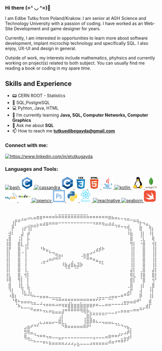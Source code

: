 ### Hi there (=^ ◡ ^=)👋
  I am Edibe Tutku from Poland/Krakow. I am senior at AGH Science and Technology University with a passion of coding. I have worked as an Web-Site Development and game designer for years.
  
  Currently, I am interested in opportunities to learn more about software development, implant microchip technology and specifically SQL. I also enjoy, UX-UI and design in general.
  
  Outside of work, my interests include mathematics, phyhsics and currently working on project(s) related to both subject. You can usually find me reading a book or coding in my spare time. 

## Skills and Experience  
* 📟 CERN ROOT - Statistics  
* 📱 SQL,PostgreSQL
* 💻 Pyhton, Java, HTML 
* 🌱 I’m currently learning **Java, SQL, Computer Networks, Computer Graphics**
* 💬 Ask me about **SQL**
* 📫 How to reach me **tutkuedibegayda@gmail.com**

<h3 align="left">Connect with me:</h3>
<p align="left">
<a href="https://linkedin.com/in/https://www.linkedin.com/public-profile/settings" target="blank"><img align="center" src="https://raw.githubusercontent.com/rahuldkjain/github-profile-readme-generator/master/src/images/icons/Social/linked-in-alt.svg" alt="https://www.linkedin.com/in/etutkugayda" height="30" width="40" /></a>
</p>

<h3 align="left">Languages and Tools:</h3>
<p align="left"> <a href="https://www.gnu.org/software/bash/" target="_blank" rel="noreferrer"> <img src="https://www.vectorlogo.zone/logos/gnu_bash/gnu_bash-icon.svg" alt="bash" width="40" height="40"/> </a> <a href="https://www.cprogramming.com/" target="_blank" rel="noreferrer"> <img src="https://raw.githubusercontent.com/devicons/devicon/master/icons/c/c-original.svg" alt="c" width="40" height="40"/> </a> <a href="https://cassandra.apache.org/" target="_blank" rel="noreferrer"> <img src="https://www.vectorlogo.zone/logos/apache_cassandra/apache_cassandra-icon.svg" alt="cassandra" width="40" height="40"/> </a> <a href="https://www.w3schools.com/cpp/" target="_blank" rel="noreferrer"> <img src="https://raw.githubusercontent.com/devicons/devicon/master/icons/cplusplus/cplusplus-original.svg" alt="cplusplus" width="40" height="40"/> </a> <a href="https://www.w3schools.com/css/" target="_blank" rel="noreferrer"> <img src="https://raw.githubusercontent.com/devicons/devicon/master/icons/css3/css3-original-wordmark.svg" alt="css3" width="40" height="40"/> </a> <a href="https://www.w3.org/html/" target="_blank" rel="noreferrer"> <img src="https://raw.githubusercontent.com/devicons/devicon/master/icons/html5/html5-original-wordmark.svg" alt="html5" width="40" height="40"/> </a> <a href="https://www.java.com" target="_blank" rel="noreferrer"> <img src="https://raw.githubusercontent.com/devicons/devicon/master/icons/java/java-original.svg" alt="java" width="40" height="40"/> </a> <a href="https://kotlinlang.org" target="_blank" rel="noreferrer"> <img src="https://www.vectorlogo.zone/logos/kotlinlang/kotlinlang-icon.svg" alt="kotlin" width="40" height="40"/> </a> <a href="https://www.linux.org/" target="_blank" rel="noreferrer"> <img src="https://raw.githubusercontent.com/devicons/devicon/master/icons/linux/linux-original.svg" alt="linux" width="40" height="40"/> </a> <a href="https://www.mongodb.com/" target="_blank" rel="noreferrer"> <img src="https://raw.githubusercontent.com/devicons/devicon/master/icons/mongodb/mongodb-original-wordmark.svg" alt="mongodb" width="40" height="40"/> </a> <a href="https://www.mysql.com/" target="_blank" rel="noreferrer"> <img src="https://raw.githubusercontent.com/devicons/devicon/master/icons/mysql/mysql-original-wordmark.svg" alt="mysql" width="40" height="40"/> </a> <a href="https://nodejs.org" target="_blank" rel="noreferrer"> <img src="https://raw.githubusercontent.com/devicons/devicon/master/icons/nodejs/nodejs-original-wordmark.svg" alt="nodejs" width="40" height="40"/> </a> <a href="https://opencv.org/" target="_blank" rel="noreferrer"> <img src="https://www.vectorlogo.zone/logos/opencv/opencv-icon.svg" alt="opencv" width="40" height="40"/> </a> <a href="https://www.photoshop.com/en" target="_blank" rel="noreferrer"> <img src="https://raw.githubusercontent.com/devicons/devicon/master/icons/photoshop/photoshop-line.svg" alt="photoshop" width="40" height="40"/> </a> <a href="https://www.python.org" target="_blank" rel="noreferrer"> <img src="https://raw.githubusercontent.com/devicons/devicon/master/icons/python/python-original.svg" alt="python" width="40" height="40"/> </a> <a href="https://reactjs.org/" target="_blank" rel="noreferrer"> <img src="https://raw.githubusercontent.com/devicons/devicon/master/icons/react/react-original-wordmark.svg" alt="react" width="40" height="40"/> </a> <a href="https://reactnative.dev/" target="_blank" rel="noreferrer"> <img src="https://reactnative.dev/img/header_logo.svg" alt="reactnative" width="40" height="40"/> </a> <a href="https://seaborn.pydata.org/" target="_blank" rel="noreferrer"> <img src="https://seaborn.pydata.org/_images/logo-mark-lightbg.svg" alt="seaborn" width="40" height="40"/> </a> <a href="https://developer.apple.com/swift/" target="_blank" rel="noreferrer"> <img src="https://raw.githubusercontent.com/devicons/devicon/master/icons/swift/swift-original.svg" alt="swift" width="40" height="40"/> </a> </p>

###
⠀⠀⠀⠀⠀⠀⠀⠀⠀⠀⠀⠀⠀⠀⠀⠀⡀⣀⣀⣀⣀⣀⣀⣀⣀⣀⡀⠀⠀⠀⠀⠀⠀⠀⠀⠀⠀⠀⠀⠀⠀⠀⠀⠀⠀⠀⠀⠀⠀
⠀⠀⠀⣀⣀⣠⣤⠴⠦⠶⠿⠿⠛⠛⠛⠛⠛⠛⠛⠛⠛⠛⠛⠛⠛⠛⠛⠛⠛⠛⠛⠛⠛⠿⠷⠶⠦⠤⢤⣤⣀⣀⣀⠀⠀⠀⠀⠀⠀
⠀⠀⣸⡏⠉⠀⠀⢀⣀⣀⣄⣤⣴⣶⠶⠶⠶⠒⠒⠒⠒⠒⠒⠒⠒⠒⠒⠒⠲⠶⠶⢶⣤⣴⣴⣀⣀⠀⠀⢀⠀⠉⠙⡗⠲⣤⡀⠀⠀
⠀⠀⡟⠀⠀⢰⡞⢹⡏⠉⠁⠀⠀⠀⠀⠀⠀⠀⠀⠀⠀⠀⠀⠀⠀⠀⠀⠀⠀⠀⠀⠀⠀⠀⠀⠈⠉⠉⠙⢻⡄⠀⠀⣿⠀⠀⢻⡆⠀
⠀⣺⠇⠀⠀⣼⠀⡾⠀⠀⠀⠀⠀⠀⠀⠀⠀⠀⠀⠀⠀⠀⠀⠀⠀⠀⠀⠀⠀⠀⠀⠀⠀⠀⠀⠀⠀⠀⠀⠸⣷⠀⠀⢸⡇⠀⠸⡇⠀
⢠⣿⠀⠀⢨⡇⠀⡧⠀⠀⠀⠀⠀⠀⠀⠀⠀⠀⠀⠀⠀⠀⠀⠀⠀⠀⠀⠀⠀⠀⠀⠀⠀⠀⠀⠀⠀⠀⠀⠀⣿⠀⠀⢈⣇⠀⠀⢿⠀
⢸⣿⠀⠀⣿⣇⢠⡇⠀⠀⠀⠀⠀⠀⠀⠀⠀⠀⠀⠀⠀⠀⠀⠀⠀⠀⠀⠀⠀⠀⠀⠀⠀⠀⠀⠀⠀⠀⠀⠀⢻⡇⠀⠐⣿⠀⠀⢺⡇
⢸⡟⠀⠀⣿⠀⢸⠃⠀⠀⠀⠘⠷⣤⡀⠀⠀⠀⠀⠀⠀⠀⠀⠀⠀⠀⠀⠀⢀⣴⡾⠗⠀⠀⠀⠀⠀⠀⠀⠀⢸⡇⠀⠀⣿⠀⠀⢸⡇
⢸⡇⠀⠀⣿⠈⢸⠀⠀⠀⠀⠀⠀⠀⠉⠙⢶⣤⡄⠀⠀⠀⠀⠀⢀⣦⣶⠚⠉⠀⠀⠀⠀⠀⠀⠀⠀⠀⠀⠀⢸⡇⠀⠀⣿⠀⠀⢸⡇
⢸⡇⠀⠀⣿⠀⢸⠀⠀⠀⠀⠀⣀⣠⠶⠞⠛⠋⠀⠀⠀⢀⠀⠀⠀⠉⠛⠛⠶⣤⣀⡀⠀⠀⠀⠀⠀⠀⠀⠀⢸⡇⠀⠀⣿⠀⠀⢸⡇
⢸⡇⠀⠀⣿⠀⢸⠀⠀⠀⠀⠈⠉⠀⠀⠀⠀⠀⠸⣷⣴⣿⣦⣽⡷⠀⠀⠀⠀⠀⠉⠃⠀⠀⠀⠀⠀⠀⠀⠀⢸⡇⠀⠀⣿⠀⠀⢸⡇
⢸⡇⠀⠀⣿⠀⢸⡀⠀⠀⠀⠀⠀⠀⠀⠀⠀⠀⠀⠈⠉⠀⠈⠁⠀⠀⠀⠀⠀⠀⠀⠀⠀⠀⠀⠀⠀⠀⠀⠀⣼⡇⠀⢀⣿⠀⠀⣼⡇
⢸⣇⠀⠀⣿⡀⢺⡇⠀⠀⠀⠀⠀⠀⠀⠀⠀⠀⠀⠀⠀⠀⠀⠀⠀⠀⠀⠀⠀⠀⠀⠀⠀⠀⠀⠀⠀⠀⠀⠀⢿⣇⠀⢸⣿⠀⠀⣿⡇
⠸⢿⠀⠀⢻⡇⠀⡇⠀⠀⠀⠀⠀⠀⠀⠀⠀⠀⠀⠀⠀⠀⠀⠀⠀⠀⠀⠀⠀⠀⠀⠀⠀⠀⠀⠀⠀⠀⠀⠀⣿⡇⠀⠈⣿⠀⠀⢺⠃
⠀⣿⠀⠀⢸⣇⠀⣇⠀⠀⠀⠀⠀⠀⠀⠀⠀⠀⠀⠀⠀⠀⠀⠀⠀⠀⠀⠀⠀⠀⠀⠀⠀⠀⠀⠀⠀⠀⠀⢀⣿⠀⠀⢰⡇⠀⢀⣿⠀
⠀⠹⡇⠀⠀⢹⡄⢹⡀⠀⠀⠀⠀⠀⠀⠀⠀⠀⠀⠀⠀⠀⠀⠀⠀⠀⠀⠀⠀⠀⠀⠀⠀⠀⠀⠀⠀⠀⠀⣠⡟⠀⠀⢼⠀⠀⠸⡇⠀
⠀⠰⣿⡆⠀⠈⠛⠚⠳⠦⠤⣤⣤⣤⣀⣀⣀⣀⠀⠀⠀⠀⠀⠀⠀⠀⠀⠀⠀⢀⣀⣀⣀⣠⣤⣤⠤⠶⠛⠛⠁⠀⠀⡿⠀⠀⢸⡇⠀
⠀⠀⠘⢿⠦⣤⣤⣤⣄⣀⠀⢀⠀⠀⠀⠉⠙⠛⠛⠛⢛⡛⠛⠛⡛⠛⠛⠛⠛⠋⠋⠉⠀⠉⠁⠀⠀⢀⣤⣤⣤⣴⠾⠃⠀⠀⣾⠀⠀
⠀⠀⠀⠈⠷⣄⣀⣀⣈⠉⠉⠉⠙⠛⠛⠛⠚⠛⠻⠿⣿⣿⣿⣿⣿⣿⡿⠿⠟⠛⠒⠒⠛⠛⠉⠉⠉⠉⠉⠁⠀⠀⠀⣀⣀⣾⡏⠀⠀
⠀⠀⠀⠀⠀⠀⠀⠀⠉⠛⠛⠓⠲⠦⠶⣦⣤⣤⣼⠛⠛⠛⠛⠛⠻⢿⡷⣄⣀⣀⣀⣀⣀⣀⣀⣠⠤⠶⠶⠶⠒⠛⠛⠉⠁⠀⠀⠀⠀
⠀⠀⠀⠀⠀⠀⠀⠀⠀⠀⠀⠀⠀⠀⠀⠀⠀⢠⡇⠀⠀⠀⠀⠀⠀⢀⣿⣏⠉⠉⠉⠉⠁⠀⠀⠀⠀⠀⠀⠀⠀⠀⠀⠀⠀⠀⠀⠀⠀
⠀⠀⠀⠀⠀⠀⠀⠀⠀⠀⢀⣄⣠⣤⣤⡤⠤⣿⣇⡀⠀⠀⠀⠀⠀⢸⣿⡿⠿⠦⠤⢤⣤⣤⣄⣀⡀⠀⠀⠀⠀⠀⠀⠀⠀⠀⠀⠀⠀
⠀⠀⠀⠀⠀⠀⣠⣶⠞⠙⠋⠀⠀⠀⠀⠀⠀⠀⠙⠿⠶⠶⠶⠶⠶⠿⠟⠃⠀⠀⠀⠀⠀⠀⠀⠈⠉⠙⠲⣦⡀⠀⠀⠀⠀⠀⠀⠀⠀
⠀⠀⠀⠀⠀⠀⣻⢿⣤⣀⠀⠀⠀⠀⠀⠀⠀⠀⠀⠀⠀⠀⠀⠀⠀⠀⠀⠀⠀⠀⠀⠀⠀⠀⠀⠀⢀⣀⣠⡾⡇⠀⠀⠀⠀⠀⠀⠀⠀
⠀⠀⠀⠀⠀⠀⢿⣤⡀⠈⠙⠛⠛⠲⠶⠤⠤⣤⡤⠤⠤⠤⠤⠤⠤⠤⠤⠤⢤⠤⠤⠤⠶⠿⠛⠛⠋⣁⣤⣴⠇⠀⠀⠀⠀⠀⠀⠀⠀
⠀⠀⠀⠀⠀⠀⠀⠈⠉⠓⠒⠒⠶⠦⣦⣤⣤⣤⣤⣠⣠⣠⣀⣄⣀⣀⣀⣠⣤⣤⣤⣤⣤⠾⠶⠚⠛⠛⠋⠁⠀⠀⠀⠀⠀⠀⠀⠀⠀
⠀⠀⠀⠀⠀⠀⠀⠀⠀⠀⠀⠀⠀⠀⠀⠀⠀⠀⠀⠀⠀⠀⠁⠉⠀⠀⠀⠀⠀⠀⠀⠀⠀⠀⠀⠀⠀⠀⠀⠀⠀⠀⠀⠀⠀⠀⠀⠀⠀
